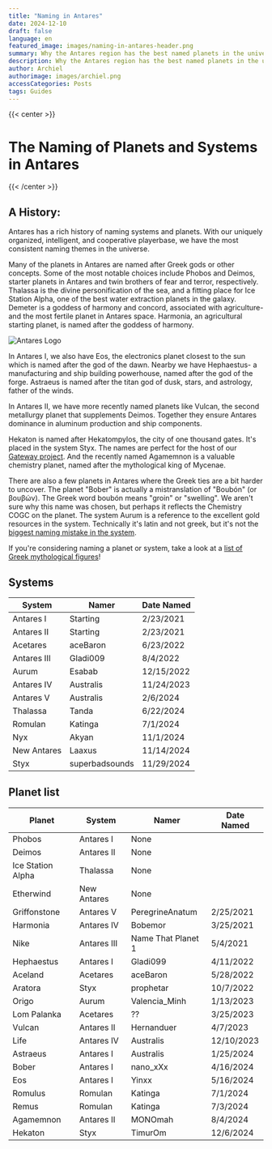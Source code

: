 ```yaml
---
title: "Naming in Antares"
date: 2024-12-10
draft: false
language: en
featured_image: images/naming-in-antares-header.png
summary: Why the Antares region has the best named planets in the universe
description: Why the Antares region has the best named planets in the universe
author: Archiel
authorimage: images/archiel.png
accessCategories: Posts
tags: Guides
---
```

{{< center >}}
# The Naming of Planets and Systems in Antares
{{< /center >}}

## A History:

Antares has a rich history of naming systems and planets. With our uniquely organized, intelligent, and cooperative playerbase, we have the most consistent naming themes in the universe.

Many of the planets in Antares are named after Greek gods or other concepts. Some of the most notable choices include Phobos and Deimos, starter planets in Antares and twin brothers of fear and terror, respectively. Thalassa is the divine personification of the sea, and a fitting place for Ice Station Alpha, one of the best water extraction planets in the galaxy. Demeter is a goddess of harmony and concord, associated with agriculture- and the most fertile planet in Antares space. Harmonia, an agricultural starting planet, is named after the goddess of harmony. 

![Antares Logo](/images/ANTLogo.png#floatright)

In Antares I, we also have Eos, the electronics planet closest to the sun which is named after the god of the dawn. Nearby we have Hephaestus- a manufacturing and ship building powerhouse, named after the god of the forge. Astraeus is named after the titan god of dusk, stars, and astrology, father of the winds.

In Antares II, we have more recently named planets like Vulcan, the second metallurgy planet that supplements Deimos. Together they ensure Antares dominance in aluminum production and ship components.

Hekaton is named after Hekatompylos, the city of one thousand gates. It's placed in the system Styx. The names are perfect for the host of our [Gateway project](/ADI-gateway-cooperative/). And the recently named Agamemnon is a valuable chemistry planet, named after the mythological king of Mycenae.

There are also a few planets in Antares where the Greek ties are a bit harder to uncover. The planet "Bober" is actually a mistranslation of "Boubón" (or βουβών). The Greek word boubón means "groin" or "swelling". We aren't sure why this name was chosen, but perhaps it reflects the Chemistry COGC on the planet. The system Aurum is a reference to the excellent gold resources in the system. Technically it's latin and not greek, but it's not the [biggest naming mistake in the system](https://handbook.apex.prosperousuniverse.com/lore/shortstories/elons_musk/index.html).

If you're considering naming a planet or system, take a look at a [list of Greek mythological figures](https://en.wikipedia.org/wiki/List_of_Greek_mythological_figures)!

## Systems

|System | Namer | Date Named |
|--------|--------|---------|
|Antares I|Starting|2/23/2021|
|Antares II|Starting|2/23/2021|
|Acetares|aceBaron|6/23/2022|
|Antares III|Gladi009|8/4/2022|
|Aurum|Esabab |12/15/2022|
|Antares IV|Australis|11/24/2023|
|Antares V|Australis|2/6/2024|
|Thalassa|Tanda|6/22/2024|
|Romulan|Katinga|7/1/2024|
|Nyx|Akyan|11/1/2024|
|New Antares|Laaxus|11/14/2024|
|Styx|superbadsounds|11/29/2024|

## Planet list

|Planet | System | Namer | Date Named |
|--------|--------|---------|---------|
|Phobos|Antares I|None||
|Deimos|Antares II|None||
|Ice Station Alpha|Thalassa|None||
|Etherwind|New Antares|None||
|Griffonstone|Antares V|PeregrineAnatum|2/25/2021|
|Harmonia|Antares IV|Bobemor|3/25/2021|
|Nike|Antares III|Name That Planet 1|5/4/2021|
|Hephaestus|Antares I|Gladi099|4/11/2022|
|Aceland|Acetares|aceBaron|5/28/2022|
|Aratora|Styx|prophetar|10/7/2022|
|Origo|Aurum|Valencia_Minh|1/13/2023|
|Lom Palanka|Acetares|??|3/25/2023|
|Vulcan|Antares II|Hernanduer|4/7/2023|
|Life|Antares IV|Australis|12/10/2023|
|Astraeus|Antares I|Australis|1/25/2024|
|Bober|Antares I|nano_xXx|4/16/2024|
|Eos|Antares I|Yinxx|5/16/2024|
|Romulus|Romulan|Katinga|7/1/2024|
|Remus|Romulan|Katinga|7/3/2024|
|Agamemnon|Antares II|MONOmah|8/4/2024|
|Hekaton|Styx|TimurOm|12/6/2024|
